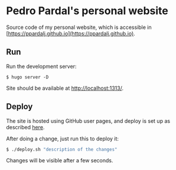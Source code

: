 # Pedro Pardal's personal website

Source code of my personal website, which is accessible in [https://ppardalj.github.io](https://ppardalj.github.io).

## Run

Run the development server:

```
$ hugo server -D
```

Site should be available at [http://localhost:1313/](http://localhost:1313/).

## Deploy

The site is hosted using GitHub user pages, and deploy is set up as described [here](https://gohugo.io/hosting-and-deployment/hosting-on-github/).

After doing a change, just run this to deploy it:

```sh
$ ./deploy.sh "description of the changes"
```

Changes will be visible after a few seconds.
